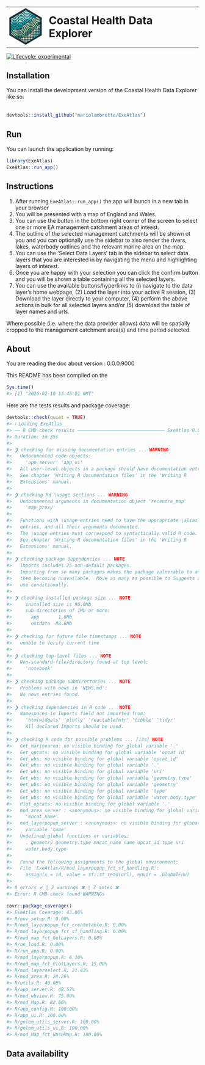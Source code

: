 
<!-- README.md is generated from README.Rmd. Please edit that file -->
<table style="border-collapse: collapse; border: none; border-color: #FFFFFF;">
<tr style="border: none; border-color: #FFFFFF;">
<td style="border: none; padding-right: 10px; vertical-align: middle;">
<img src="inst/app/www/logo.png" width="90"/>
</td>
<td style="border: none; vertical-align: middle; border-color: #FFFFFF;">
<h1 style="margin: 0;">
Coastal Health Data Explorer
</h1>
</td>
</tr>
</table>
<!-- badges: start -->

[![Lifecycle:
experimental](https://img.shields.io/badge/lifecycle-experimental-orange.svg)](https://lifecycle.r-lib.org/articles/stages.html#experimental)
<!-- badges: end -->

## Installation

You can install the development version of the Coastal Health Data
Explorer like so:

``` r

devtools::install_github("mariolambrette/ExeAtlas")
```

## Run

You can launch the application by running:

``` r
library(ExeAtlas)
ExeAtlas::run_app()
```

## Instructions

1.  After running `ExeAtlas::run_app()` the app will launch in a new tab
    in your browser
2.  You will be presented with a map of England and Wales.
3.  You can use the button in the bottom right corner of the screen to
    select one or more EA management catchment areas of inteest.
4.  The outline of the selected management catchments will be shown ot
    you and you can optionally use the sidebar to also render the
    rivers, lakes, waterbody outlines and the relevant marine area on
    the map.
5.  You can use the ‘Select Data Layers’ tab in the sidebar to select
    data layers that you are interested in by navigating the menu and
    highlighting layers of interest.
6.  Once you are happy with your selection you can click the confirm
    button and you will be shown a table containing all the selected
    layers.
7.  You can use the available buttons/hyperlinks to (i) navigate to the
    data layer’s home webpage, (2) Load the layer into your active R
    session, (3) Download the layer directly to your computer, (4)
    perform the above actions in bulk for all selected layers and/or (5)
    download the table of layer names and urls.

Where possible (i.e. where the data provider allows) data will be
spatially cropped to the management catchment area(s) and time period
selected.

## About

You are reading the doc about version : 0.0.0.9000

This README has been compiled on the

``` r
Sys.time()
#> [1] "2025-02-10 13:45:01 GMT"
```

Here are the tests results and package coverage:

``` r
devtools::check(quiet = TRUE)
#> ℹ Loading ExeAtlas
#> ── R CMD check results ──────────────────────────────── ExeAtlas 0.0.0.9000 ────
#> Duration: 1m 35s
#> 
#> ❯ checking for missing documentation entries ... WARNING
#>   Undocumented code objects:
#>     'app_server' 'app_ui'
#>   All user-level objects in a package should have documentation entries.
#>   See chapter 'Writing R documentation files' in the 'Writing R
#>   Extensions' manual.
#> 
#> ❯ checking Rd \usage sections ... WARNING
#>   Undocumented arguments in documentation object 'recentre_map'
#>     'map_proxy'
#>   
#>   Functions with \usage entries need to have the appropriate \alias
#>   entries, and all their arguments documented.
#>   The \usage entries must correspond to syntactically valid R code.
#>   See chapter 'Writing R documentation files' in the 'Writing R
#>   Extensions' manual.
#> 
#> ❯ checking package dependencies ... NOTE
#>   Imports includes 25 non-default packages.
#>   Importing from so many packages makes the package vulnerable to any of
#>   them becoming unavailable.  Move as many as possible to Suggests and
#>   use conditionally.
#> 
#> ❯ checking installed package size ... NOTE
#>     installed size is 90.0Mb
#>     sub-directories of 1Mb or more:
#>       app       1.0Mb
#>       extdata  88.8Mb
#> 
#> ❯ checking for future file timestamps ... NOTE
#>   unable to verify current time
#> 
#> ❯ checking top-level files ... NOTE
#>   Non-standard file/directory found at top level:
#>     'notebook'
#> 
#> ❯ checking package subdirectories ... NOTE
#>   Problems with news in 'NEWS.md':
#>   No news entries found.
#> 
#> ❯ checking dependencies in R code ... NOTE
#>   Namespaces in Imports field not imported from:
#>     'htmlwidgets' 'plotly' 'reactablefmtr' 'tibble' 'tidyr'
#>     All declared Imports should be used.
#> 
#> ❯ checking R code for possible problems ... [13s] NOTE
#>   Get_marinearea: no visible binding for global variable '.'
#>   Get_opcats: no visible binding for global variable 'opcat_id'
#>   Get_wbs: no visible binding for global variable 'opcat_id'
#>   Get_wbs: no visible binding for global variable '.'
#>   Get_wbs: no visible binding for global variable 'uri'
#>   Get_wbs: no visible binding for global variable 'geometry.type'
#>   Get_wbs: no visible binding for global variable 'geometry'
#>   Get_wbs: no visible binding for global variable 'type'
#>   Get_wbs: no visible binding for global variable 'water.body.type'
#>   Plot_opcats: no visible binding for global variable '.'
#>   mod_area_server : <anonymous>: no visible binding for global variable
#>     'mncat_name'
#>   mod_layerpopup_server : <anonymous>: no visible binding for global
#>     variable 'name'
#>   Undefined global functions or variables:
#>     . geometry geometry.type mncat_name name opcat_id type uri
#>     water.body.type
#>   
#>   Found the following assignments to the global environment:
#>   File 'ExeAtlas/R/mod_layerpopup_fct_sf_handling.R':
#>     assign(x = id, value = sf::st_read(url), envir = .GlobalEnv)
#> 
#> 0 errors ✔ | 2 warnings ✖ | 7 notes ✖
#> Error: R CMD check found WARNINGs
```

``` r
covr::package_coverage()
#> ExeAtlas Coverage: 43.00%
#> R/env_setup.R: 0.00%
#> R/mod_layerpopup_fct_createtable.R: 0.00%
#> R/mod_layerpopup_fct_sf_handling.R: 0.00%
#> R/mod_map_fct_GetLayers.R: 0.00%
#> R/on_load.R: 0.00%
#> R/run_app.R: 0.00%
#> R/mod_layerpopup.R: 6.10%
#> R/mod_map_fct_PlotLayers.R: 15.00%
#> R/mod_layerselect.R: 21.43%
#> R/mod_area.R: 28.26%
#> R/utils.R: 40.00%
#> R/app_server.R: 48.57%
#> R/mod_wbview.R: 75.00%
#> R/mod_Map.R: 82.86%
#> R/app_config.R: 100.00%
#> R/app_ui.R: 100.00%
#> R/golem_utils_server.R: 100.00%
#> R/golem_utils_ui.R: 100.00%
#> R/mod_Map_fct_BaseMap.R: 100.00%
```

## Data availability
